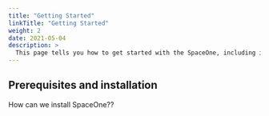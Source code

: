 ```yaml
---
title: "Getting Started"
linkTitle: "Getting Started"
weight: 2
date: 2021-05-04
description: >
  This page tells you how to get started with the SpaceOne, including installation and basic configuration.
---
```



## Prerequisites and installation

How can we install SpaceOne??
